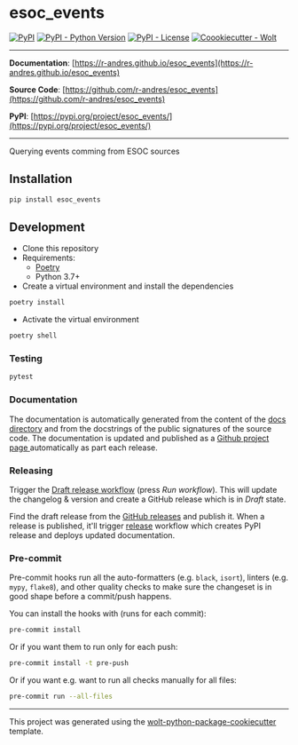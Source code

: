 # esoc_events

[![PyPI](https://img.shields.io/pypi/v/esoc_events?style=flat-square)](https://pypi.python.org/pypi/esoc_events/)
[![PyPI - Python Version](https://img.shields.io/pypi/pyversions/esoc_events?style=flat-square)](https://pypi.python.org/pypi/esoc_events/)
[![PyPI - License](https://img.shields.io/pypi/l/esoc_events?style=flat-square)](https://pypi.python.org/pypi/esoc_events/)
[![Coookiecutter - Wolt](https://img.shields.io/badge/cookiecutter-Wolt-00c2e8?style=flat-square&logo=cookiecutter&logoColor=D4AA00&link=https://github.com/woltapp/wolt-python-package-cookiecutter)](https://github.com/woltapp/wolt-python-package-cookiecutter)


---

**Documentation**: [https://r-andres.github.io/esoc_events](https://r-andres.github.io/esoc_events)

**Source Code**: [https://github.com/r-andres/esoc_events](https://github.com/r-andres/esoc_events)

**PyPI**: [https://pypi.org/project/esoc_events/](https://pypi.org/project/esoc_events/)

---

Querying events comming from ESOC sources

## Installation

```sh
pip install esoc_events
```

## Development

* Clone this repository
* Requirements:
  * [Poetry](https://python-poetry.org/)
  * Python 3.7+
* Create a virtual environment and install the dependencies

```sh
poetry install
```

* Activate the virtual environment

```sh
poetry shell
```

### Testing

```sh
pytest
```

### Documentation

The documentation is automatically generated from the content of the [docs directory](./docs) and from the docstrings
 of the public signatures of the source code. The documentation is updated and published as a [Github project page
 ](https://pages.github.com/) automatically as part each release.

### Releasing

Trigger the [Draft release workflow](https://github.com/r-andres/esoc_events/actions/workflows/draft_release.yml)
(press _Run workflow_). This will update the changelog & version and create a GitHub release which is in _Draft_ state.

Find the draft release from the
[GitHub releases](https://github.com/r-andres/esoc_events/releases) and publish it. When
 a release is published, it'll trigger [release](https://github.com/r-andres/esoc_events/blob/master/.github/workflows/release.yml) workflow which creates PyPI
 release and deploys updated documentation.

### Pre-commit

Pre-commit hooks run all the auto-formatters (e.g. `black`, `isort`), linters (e.g. `mypy`, `flake8`), and other quality
 checks to make sure the changeset is in good shape before a commit/push happens.

You can install the hooks with (runs for each commit):

```sh
pre-commit install
```

Or if you want them to run only for each push:

```sh
pre-commit install -t pre-push
```

Or if you want e.g. want to run all checks manually for all files:

```sh
pre-commit run --all-files
```

---

This project was generated using the [wolt-python-package-cookiecutter](https://github.com/woltapp/wolt-python-package-cookiecutter) template.
